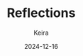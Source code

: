 ---
title: 'Reflections'
alt: 'Mysteries of the Arcana'
date: '2024-12-16'
author: 'Keira'
artist: 'Keira'
---